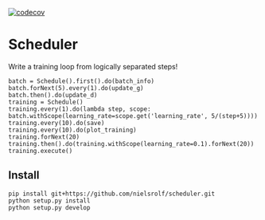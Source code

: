 [![codecov](https://codecov.io/gh/nielsrolf/scheduler/branch/master/graph/badge.svg)](https://codecov.io/gh/nielsrolf/scheduler)

# Scheduler

Write a training loop from logically separated steps!

```
batch = Schedule().first().do(batch_info)
batch.forNext(5).every(1).do(update_g)
batch.then().do(update_d)
training = Schedule()
training.every(1).do(lambda step, scope: batch.withScope(learning_rate=scope.get('learning_rate', 5/(step+5))))
training.every(10).do(save)
training.every(10).do(plot_training)
training.forNext(20)
training.then().do(training.withScope(learning_rate=0.1).forNext(20))
training.execute()
```

## Install
```
pip install git+https://github.com/nielsrolf/scheduler.git
python setup.py install
python setup.py develop
```
